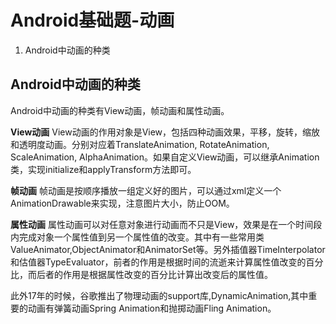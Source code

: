 # Android基础题-动画

1. Android中动画的种类

## Android中动画的种类

Android中动画的种类有View动画，帧动画和属性动画。

**View动画** View动画的作用对象是View，包括四种动画效果，平移，旋转，缩放和透明度动画。分别对应着TranslateAnimation, RotateAnimation, ScaleAnimation, AlphaAnimation。如果自定义View动画，可以继承Animation类，实现initialize和applyTransform方法即可。

**帧动画** 帧动画是按顺序播放一组定义好的图片，可以通过xml定义一个AnimationDrawable来实现，注意图片大小，防止OOM。

**属性动画** 属性动画可以对任意对象进行动画而不只是View，效果是在一个时间段内完成对象一个属性值到另一个属性值的改变。其中有一些常用类 ValueAnimator,ObjectAnimator和AnimatorSet等。另外插值器TimeInterpolator和估值器TypeEvaluator，前者的作用是根据时间的流逝来计算属性值改变的百分比，而后者的作用是根据属性改变的百分比计算出改变后的属性值。

此外17年的时候，谷歌推出了物理动画的support库,DynamicAnimation,其中重要的动画有弹簧动画Spring Animation和抛掷动画Fling Animation。